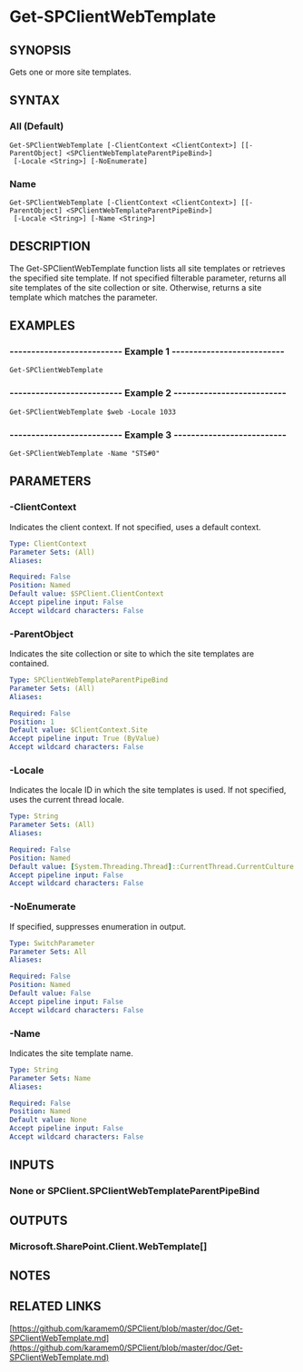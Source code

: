 # Get-SPClientWebTemplate

## SYNOPSIS
Gets one or more site templates.

## SYNTAX

### All (Default)
```
Get-SPClientWebTemplate [-ClientContext <ClientContext>] [[-ParentObject] <SPClientWebTemplateParentPipeBind>]
 [-Locale <String>] [-NoEnumerate]
```

### Name
```
Get-SPClientWebTemplate [-ClientContext <ClientContext>] [[-ParentObject] <SPClientWebTemplateParentPipeBind>]
 [-Locale <String>] [-Name <String>]
```

## DESCRIPTION
The Get-SPClientWebTemplate function lists all site templates or retrieves the specified site template.
If not specified filterable parameter, returns all site templates of the site collection or site.
Otherwise, returns a site template which matches the parameter.

## EXAMPLES

### -------------------------- Example 1 --------------------------
```
Get-SPClientWebTemplate
```

### -------------------------- Example 2 --------------------------
```
Get-SPClientWebTemplate $web -Locale 1033
```

### -------------------------- Example 3 --------------------------
```
Get-SPClientWebTemplate -Name "STS#0"
```

## PARAMETERS

### -ClientContext
Indicates the client context.
If not specified, uses a default context.

```yaml
Type: ClientContext
Parameter Sets: (All)
Aliases: 

Required: False
Position: Named
Default value: $SPClient.ClientContext
Accept pipeline input: False
Accept wildcard characters: False
```

### -ParentObject
Indicates the site collection or site to which the site templates are contained.

```yaml
Type: SPClientWebTemplateParentPipeBind
Parameter Sets: (All)
Aliases: 

Required: False
Position: 1
Default value: $ClientContext.Site
Accept pipeline input: True (ByValue)
Accept wildcard characters: False
```

### -Locale
Indicates the locale ID in which the site templates is used.
If not specified, uses the current thread locale.

```yaml
Type: String
Parameter Sets: (All)
Aliases: 

Required: False
Position: Named
Default value: [System.Threading.Thread]::CurrentThread.CurrentCulture.LCID
Accept pipeline input: False
Accept wildcard characters: False
```

### -NoEnumerate
If specified, suppresses enumeration in output.

```yaml
Type: SwitchParameter
Parameter Sets: All
Aliases: 

Required: False
Position: Named
Default value: False
Accept pipeline input: False
Accept wildcard characters: False
```

### -Name
Indicates the site template name.

```yaml
Type: String
Parameter Sets: Name
Aliases: 

Required: False
Position: Named
Default value: None
Accept pipeline input: False
Accept wildcard characters: False
```

## INPUTS

### None or SPClient.SPClientWebTemplateParentPipeBind

## OUTPUTS

### Microsoft.SharePoint.Client.WebTemplate[]

## NOTES

## RELATED LINKS

[https://github.com/karamem0/SPClient/blob/master/doc/Get-SPClientWebTemplate.md](https://github.com/karamem0/SPClient/blob/master/doc/Get-SPClientWebTemplate.md)

